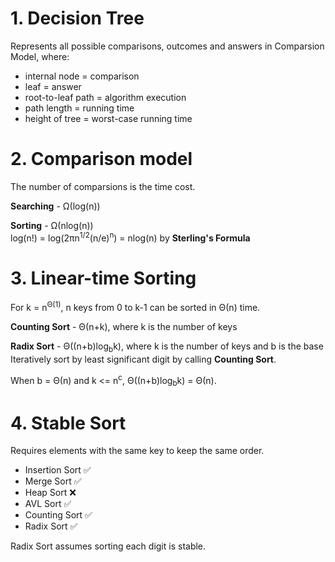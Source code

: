 # 1. Decision Tree
Represents all possible comparisons, outcomes and answers in Comparsion Model, where:
* internal node = comparison
* leaf = answer
* root-to-leaf path = algorithm execution
* path length = running time
* height of tree = worst-case running time

# 2. Comparison model
The number of comparsions is the time cost.

**Searching** - Ω(log(n))

**Sorting** - Ω(nlog(n))  
log(n!) = log(2πn<sup>1/2</sup>(n/e)<sup>n</sup>) = nlog(n) by **Sterling's Formula**

# 3. Linear-time Sorting
For k = n<sup>Θ(1)</sup>, n keys from 0 to k-1 can be sorted in Θ(n) time.

**Counting Sort** - Θ(n+k), where k is the number of keys

**Radix Sort** - Θ((n+b)log<sub>b</sub>k), where k is the number of keys and b is the base  
Iteratively sort by least significant digit by calling **Counting Sort**.

When b = Θ(n) and k <= n<sup>c</sup>, Θ((n+b)log<sub>b</sub>k) = Θ(n).

# 4. Stable Sort
Requires elements with the same key to keep the same order.

* Insertion Sort ✅  
* Merge Sort ✅
* Heap Sort ❌
* AVL Sort ✅
* Counting Sort ✅
* Radix Sort ✅

Radix Sort assumes sorting each digit is stable.
